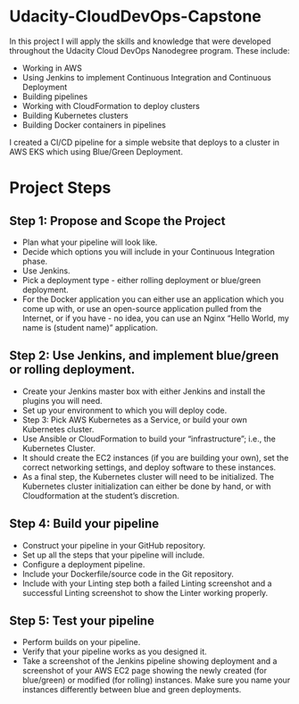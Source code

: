 # Udacity-CloudDevOps-Capstone

In this project I will apply the skills and knowledge that were developed throughout the Udacity Cloud DevOps Nanodegree program. These include:
  - Working in AWS
  - Using Jenkins to implement Continuous Integration and Continuous Deployment
  - Building pipelines
  - Working with CloudFormation to deploy clusters
  - Building Kubernetes clusters
  - Building Docker containers in pipelines
  
I created a CI/CD pipeline for a simple website that deploys to a cluster in AWS EKS which using Blue/Green Deployment.

# Project Steps

## Step 1: Propose and Scope the Project
  - Plan what your pipeline will look like.
  - Decide which options you will include in your Continuous Integration phase.
  - Use Jenkins.
  - Pick a deployment type - either rolling deployment or blue/green deployment.
  - For the Docker application you can either use an application which you come up with, or use an open-source application pulled from the Internet, or if you have   - no idea, you can use an Nginx “Hello World, my name is (student name)” application.
  
## Step 2: Use Jenkins, and implement blue/green or rolling deployment.
 - Create your Jenkins master box with either Jenkins and install the plugins you will need.
  - Set up your environment to which you will deploy code.
  - Step 3: Pick AWS Kubernetes as a Service, or build your own Kubernetes cluster.
  - Use Ansible or CloudFormation to build your “infrastructure”; i.e., the Kubernetes Cluster.
  - It should create the EC2 instances (if you are building your own), set the correct networking settings, and deploy software to these instances.
  - As a final step, the Kubernetes cluster will need to be initialized. The Kubernetes cluster initialization can either be done by hand, or with Cloudformation at the student’s discretion.
  
## Step 4: Build your pipeline
  - Construct your pipeline in your GitHub repository.
  - Set up all the steps that your pipeline will include.
  - Configure a deployment pipeline.
  - Include your Dockerfile/source code in the Git repository.
  - Include with your Linting step both a failed Linting screenshot and a successful Linting screenshot to show the Linter working properly.

## Step 5: Test your pipeline
  - Perform builds on your pipeline.
  - Verify that your pipeline works as you designed it.
  - Take a screenshot of the Jenkins pipeline showing deployment and a screenshot of your AWS EC2 page showing the newly created (for blue/green) or modified (for rolling) instances. Make sure you name your instances differently between blue and green deployments.
